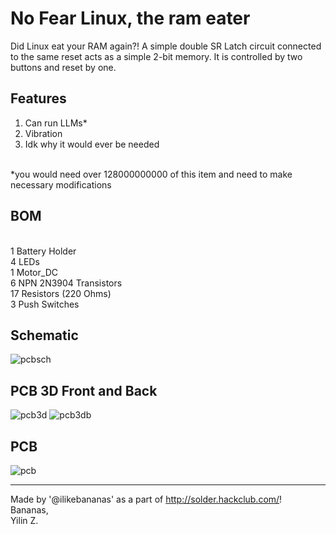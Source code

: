 # No Fear Linux, the ram eater
Did Linux eat your RAM again?! A simple double SR Latch circuit connected to the same reset acts as a simple 2-bit memory. It is controlled by two buttons and reset by one.

## Features
1. Can run LLMs*
2. Vibration
3. Idk why it would ever be needed
<br>
*you would need over 128000000000 of this item and need to make necessary modifications

## BOM
<br>1 Battery Holder
<br>4 LEDs
<br>1 Motor_DC
<br>6 NPN 2N3904 Transistors
<br>17 Resistors (220 Ohms)
<br>3 Push Switches

## Schematic
![pcbsch](https://github.com/user-attachments/assets/83500a27-7184-41fe-bed4-c245e005c055)
## PCB 3D Front and Back
![pcb3d](https://github.com/user-attachments/assets/12b65f3d-29ab-46f9-b68d-47847294eeb0)
![pcb3db](https://github.com/user-attachments/assets/2b1164bb-724c-4ba1-ad71-b23ad4d0c27d)
## PCB
![pcb](https://github.com/user-attachments/assets/cf24d25d-e530-45c5-b3fe-7e2856e0ab0f)

---
Made by '@ilikebananas' as a part of http://solder.hackclub.com/!
<br>
Bananas,
<br>
Yilin Z.
